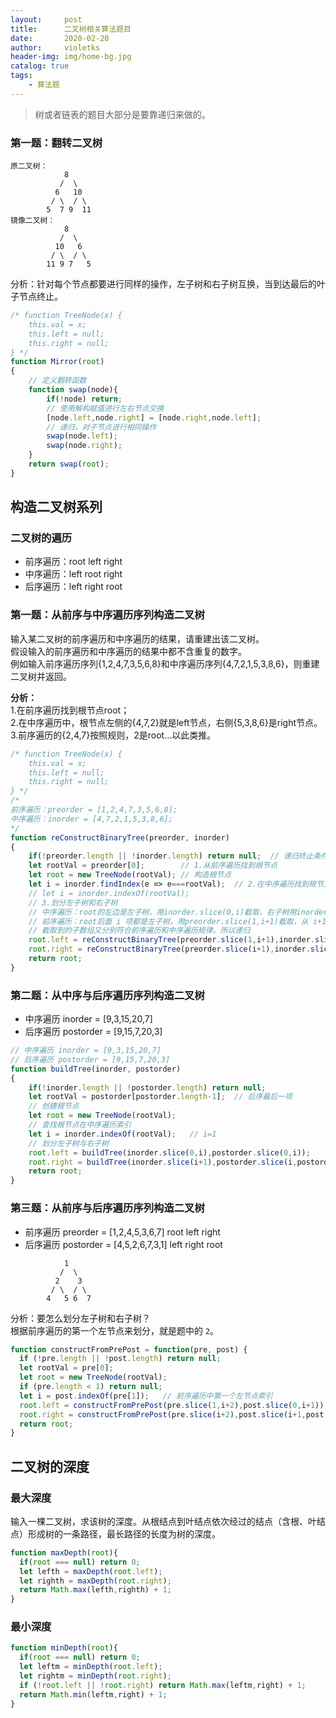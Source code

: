 ```yaml
---
layout:     post
title:      二叉树相关算法题目
date:       2020-02-20
author:     violetks
header-img: img/home-bg.jpg
catalog: true
tags:
    - 算法题
---
```


> 树或者链表的题目大部分是要靠递归来做的。

### 第一题：翻转二叉树
```
原二叉树：
    	    8
    	   /  \
    	  6   10
    	 / \  / \
    	5  7 9  11
镜像二叉树：
    	    8
    	   /  \
    	  10   6
    	 / \  / \
    	11 9 7   5
```

分析：针对每个节点都要进行同样的操作，左子树和右子树互换，当到达最后的叶子节点终止。<br>
```javascript
/* function TreeNode(x) {
    this.val = x;
    this.left = null;
    this.right = null;
} */
function Mirror(root)
{
    // 定义翻转函数
    function swap(node){
        if(!node) return;
        // 使用解构赋值进行左右节点交换
        [node.left,node.right] = [node.right,node.left];
        // 递归，对子节点进行相同操作
        swap(node.left);
        swap(node.right);
    }
    return swap(root);
}
```

## 构造二叉树系列
### 二叉树的遍历
- 前序遍历：root left right
- 中序遍历：left root right
- 后序遍历：left right root

### 第一题：从前序与中序遍历序列构造二叉树
输入某二叉树的前序遍历和中序遍历的结果，请重建出该二叉树。<br>
假设输入的前序遍历和中序遍历的结果中都不含重复的数字。<br>
例如输入前序遍历序列{1,2,4,7,3,5,6,8}和中序遍历序列{4,7,2,1,5,3,8,6}，则重建二叉树并返回。<br>

**分析：**<br>
1.在前序遍历找到根节点root；<br>
2.在中序遍历中，根节点左侧的{4,7,2}就是left节点，右侧{5,3,8,6}是right节点。<br>
3.前序遍历的{2,4,7}按照规则，2是root...以此类推。

```javascript
/* function TreeNode(x) {
    this.val = x;
    this.left = null;
    this.right = null;
} */
/*
前序遍历：preorder = [1,2,4,7,3,5,6,8];
中序遍历：inorder = [4,7,2,1,5,3,8,6];
*/
function reConstructBinaryTree(preorder, inorder)
{
    if(!preorder.length || !inorder.length) return null;  // 递归终止条件
    let rootVal = preorder[0];        // 1.从前序遍历找到根节点
    let root = new TreeNode(rootVal); // 构造根节点
    let i = inorder.findIndex(e => e===rootVal);  // 2.在中序遍历找到根节点的索引
    // let i = inorder.indexOf(rootVal);
    // 3.划分左子树和右子树
    // 中序遍历：root的左边是左子树，用inorder.slice(0,i)截取，右子树用inorder.slice(i+1)截取。
    // 前序遍历：root后面 i 项都是左子树，用preorder.slice(1,i+1)截取，从 i+1项都是右子树，用preorder.slice(i+1)截取。
    // 截取到的子数组又分别符合前序遍历和中序遍历规律，所以递归
    root.left = reConstructBinaryTree(preorder.slice(1,i+1),inorder.slice(0,i));
    root.right = reConstructBinaryTree(preorder.slice(i+1),inorder.slice(i+1));
    return root;
}
```

### 第二题：从中序与后序遍历序列构造二叉树
- 中序遍历 inorder = [9,3,15,20,7]
- 后序遍历 postorder = [9,15,7,20,3]

```javascript
// 中序遍历 inorder = [9,3,15,20,7]
// 后序遍历 postorder = [9,15,7,20,3]
function buildTree(inorder, postorder)
{
    if(!inorder.length || !postorder.length) return null;
    let rootVal = postorder[postorder.length-1];  // 后序最后一项
    // 创建根节点
    let root = new TreeNode(rootVal);
    // 查找根节点在中序遍历索引
    let i = inorder.indexOf(rootVal);   // i=1
    // 划分左子树与右子树
    root.left = buildTree(inorder.slice(0,i),postorder.slice(0,i));
    root.right = buildTree(inorder.slice(i+1),postorder.slice(i,postorder.length-1));
    return root;
}
```

### 第三题：从前序与后序遍历序列构造二叉树
- 前序遍历 preorder = [1,2,4,5,3,6,7]   root left right
- 后序遍历 postorder = [4,5,2,6,7,3,1]  left right root

```
    	    1
    	   /  \
    	  2    3
    	 / \  / \
    	4   5 6  7
```

分析：要怎么划分左子树和右子树？<br>
根据前序遍历的第一个左节点来划分，就是题中的 `2`。<br>
```javascript
function constructFromPrePost = function(pre, post) {
  if (!pre.length || !post.length) return null;
  let rootVal = pre[0];
  let root = new TreeNode(rootVal);
  if (pre.length < 1) return null;
  let i = post.indexOf(pre[1]);   // 前序遍历中第一个左节点索引
  root.left = constructFromPrePost(pre.slice(1,i+2),post.slice(0,i+1));
  root.right = constructFromPrePost(pre.slice(i+2),post.slice(i+1,post.length-1));
  return root;
}
```

## 二叉树的深度

### 最大深度
输入一棵二叉树，求该树的深度。从根结点到叶结点依次经过的结点（含根、叶结点）形成树的一条路径，最长路径的长度为树的深度。<br>
```javascript
function maxDepth(root){
  if(root === null) return 0;
  let lefth = maxDepth(root.left);
  let righth = maxDepth(root.right);
  return Math.max(lefth,righth) + 1;
}
```

### 最小深度
```javascript
function minDepth(root){
  if(root === null) return 0;
  let leftm = minDepth(root.left);
  let rightm = minDepth(root.right);
  if (!root.left || !root.right) return Math.max(leftm,right) + 1;
  return Math.min(leftm,right) + 1;
}
```